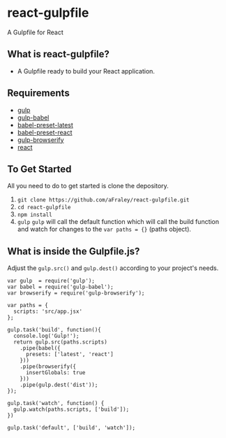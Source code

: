 # react-gulpfile
A Gulpfile for React

## What is react-gulpfile?
* A Gulpfile ready to build your React application.

## Requirements
* [gulp](http://gulpjs.com/)
* [gulp-babel](https://github.com/babel/gulp-babel)
* [babel-preset-latest](http://babeljs.io/docs/setup/#installation)
* [babel-preset-react](https://babeljs.io/docs/plugins/preset-react/)
* [gulp-browserify](https://github.com/deepak1556/gulp-browserify)
* [react](https://facebook.github.io/react/)

## To Get Started
All you need to do to get started is clone the depository.

1. `git clone https://github.com/aFraley/react-gulpfile.git`
2. `cd react-gulpfile`
3. `npm install`
4. `gulp`
`gulp` will call the default function which will call the build function and
watch for changes to the `var paths = {}` (paths object).

## What is inside the Gulpfile.js?
Adjust the `gulp.src()` and `gulp.dest()` according to your project's needs.
```
var gulp  = require('gulp');
var babel = require('gulp-babel');
var browserify = require('gulp-browserify');

var paths = {
  scripts: 'src/app.jsx'
};

gulp.task('build', function(){
  console.log('Gulp!');
  return gulp.src(paths.scripts)
    .pipe(babel({
      presets: ['latest', 'react']
    }))
    .pipe(browserify({
      insertGlobals: true
    }))
    .pipe(gulp.dest('dist'));
});

gulp.task('watch', function() {
  gulp.watch(paths.scripts, ['build']);
})

gulp.task('default', ['build', 'watch']);
```
